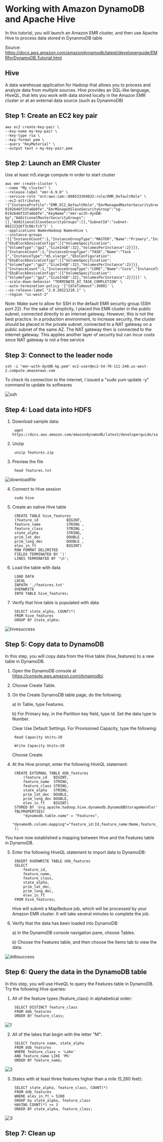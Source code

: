 # Working with Amazon DynamoDB and Apache Hive
In this tutorial, you will launch an Amazon EMR cluster, and then use Apache Hive to process data stored in DynanmoDB table

Source: https://docs.aws.amazon.com/amazondynamodb/latest/developerguide/EMRforDynamoDB.Tutorial.html

## Hive
A data warehouse application for Hadoop that allows you to process and analyze data from multiple sources. Hive provides an SQL-like language, HiveQL, that lets you work with data stored locally in the Amazon EMR cluster or at an external data source (such as DynanmoDB)

## Step 1: Create an EC2 key pair

    aws ec2 create-key-pair \
    --key-name my-key-pair \
    --key-type rsa \
    --key-format pem \
    --query "KeyMaterial" \
    --output text > my-key-pair.pem

## Step 2: Launch an EMR Cluster

Use at least m5.xlarge compute in order to start cluster

    aws emr create-cluster \
    --name "My cluster" \
    --release-label "emr-6.9.0" \
    --service-role "arn:aws:iam::890533369032:role/EMR_DefaultRole" \
    --ec2-attributes '{"InstanceProfile":"EMR_EC2_DefaultRole","EmrManagedMasterSecurityGroup":"sg-0192646f33fa6b0fe","EmrManagedSlaveSecurityGroup":"sg-0192646f33fa6b0fe","KeyName":"emr-with-dynDB-kp","AdditionalMasterSecurityGroups":[],"AdditionalSlaveSecurityGroups":[],"SubnetId":"subnet-08222326f3c06cfc5"}' \
    --applications Name=Hadoop Name=Hive \
    --instance-groups '[{"InstanceCount":1,"InstanceGroupType":"MASTER","Name":"Primary","InstanceType":"m5.xlarge","EbsConfiguration":{"EbsBlockDeviceConfigs":[{"VolumeSpecification":{"VolumeType":"gp2","SizeInGB":32},"VolumesPerInstance":2}]}},{"InstanceCount":1,"InstanceGroupType":"TASK","Name":"Task - 1","InstanceType":"m5.xlarge","EbsConfiguration":{"EbsBlockDeviceConfigs":[{"VolumeSpecification":{"VolumeType":"gp2","SizeInGB":32},"VolumesPerInstance":2}]}},{"InstanceCount":1,"InstanceGroupType":"CORE","Name":"Core","InstanceType":"m5.xlarge","EbsConfiguration":{"EbsBlockDeviceConfigs":[{"VolumeSpecification":{"VolumeType":"gp2","SizeInGB":32},"VolumesPerInstance":2}]}}]' \
    --scale-down-behavior "TERMINATE_AT_TASK_COMPLETION" \
    --auto-termination-policy '{"IdleTimeout":3600}' \
    --os-release-label "2.0.20221210.1" \
    --region "us-west-2"

Note: Make sure to allow for SSH in the default EMR security group (SSH port 22). For the sake of simplicity, I placed this EMR cluster in the public subnet, connected directly to an internet gateway. However, this is not the best practice. In a production environment, to increase security, the cluster should be placed in the private subnet, connected to a NAT gateway on a public subnet of the same AZ. The NAT gateway then is connected to the internet gateway. This applies another layer of security but can incur costs since NAT gateway is not a free service

## Step 3: Connect to the leader node

    ssh -i "emr-with-dynDB-kp.pem" ec2-user@ec2-54-70-111-248.us-west-2.compute.amazonaws.com

To check its connection to the internet, I issued a "sudo yum update -y" command to update its softwares

![ssh](./pics/ssh.png)

## Step 4: Load data into HDFS

1. Download sample data:

        wget https://docs.aws.amazon.com/amazondynamodb/latest/developerguide/samples/features.zip

2. Unzip

        unzip features.zip

3. Preview the file

        head features.txt

![downloadfile](./pics/downloadfile.png)

4. Connect to Hive session

        sudo hive

5. Create an native Hive table

        CREATE TABLE hive_features
        (feature_id             BIGINT,
        feature_name            STRING ,
        feature_class           STRING ,
        state_alpha             STRING,
        prim_lat_dec            DOUBLE ,
        prim_long_dec           DOUBLE ,
        elev_in_ft              BIGINT)
        ROW FORMAT DELIMITED
        FIELDS TERMINATED BY '|'
        LINES TERMINATED BY '\n';

6. Load the table with data

        LOAD DATA
        LOCAL
        INPATH './features.txt'
        OVERWRITE
        INTO TABLE hive_features;

7. Verify that hive table is populated with data

        SELECT state_alpha, COUNT(*)
        FROM hive_features
        GROUP BY state_alpha;

![hivesuccess](./pics/hivesucess.png)

## Step 5: Copy data to DynamoDB

In this step, you will copy data from the Hive table (hive_features) to a new table in DynamoDB.

1. Open the DynamoDB console at https://console.aws.amazon.com/dynamodb/.

2. Choose Create Table.

3. On the Create DynamoDB table page, do the following:

    a) In Table, type Features.

    b) For Primary key, in the Partition key field, type Id. Set the data type to Number.

    Clear Use Default Settings. For Provisioned Capacity, type the following:

        Read Capacity Units—10

        Write Capacity Units—10

    Choose Create.

4. At the Hive prompt, enter the following HiveQL statement:


        CREATE EXTERNAL TABLE ddb_features
            (feature_id   BIGINT,
            feature_name  STRING,
            feature_class STRING,
            state_alpha   STRING,
            prim_lat_dec  DOUBLE,
            prim_long_dec DOUBLE,
            elev_in_ft    BIGINT)
        STORED BY 'org.apache.hadoop.hive.dynamodb.DynamoDBStorageHandler'
        TBLPROPERTIES(
            "dynamodb.table.name" = "Features",
            "dynamodb.column.mapping"="feature_id:Id,feature_name:Name,feature_class:Class,state_alpha:State,prim_lat_dec:Latitude,prim_long_dec:Longitude,elev_in_ft:Elevation"
        );
You have now established a mapping between Hive and the Features table in DynamoDB.

5. Enter the following HiveQL statement to import data to DynamoDB:

        INSERT OVERWRITE TABLE ddb_features
        SELECT
            feature_id,
            feature_name,
            feature_class,
            state_alpha,
            prim_lat_dec,
            prim_long_dec,
            elev_in_ft
        FROM hive_features;
    Hive will submit a MapReduce job, which will be processed by your Amazon EMR cluster. It will take several minutes to complete the job.

6. Verify that the data has been loaded into DynamoDB:

    a) In the DynamoDB console navigation pane, choose Tables.

    b) Choose the Features table, and then choose the Items tab to view the data.

![ddbsuccess](./pics/ddbsuccess.png)

## Step 6: Query the data in the DynamoDB table

In this step, you will use HiveQL to query the Features table in DynamoDB. Try the following Hive queries:

1. All of the feature types (feature_class) in alphabetical order:

        SELECT DISTINCT feature_class
        FROM ddb_features
        ORDER BY feature_class;

![1](./pics/1.png)

2. All of the lakes that begin with the letter "M":

        SELECT feature_name, state_alpha
        FROM ddb_features
        WHERE feature_class = 'Lake'
        AND feature_name LIKE 'M%'
        ORDER BY feature_name;

![2](./pics/2.png)

3. States with at least three features higher than a mile (5,280 feet):

        SELECT state_alpha, feature_class, COUNT(*)
        FROM ddb_features
        WHERE elev_in_ft > 5280
        GROUP by state_alpha, feature_class
        HAVING COUNT(*) >= 3
        ORDER BY state_alpha, feature_class;

![3](./pics/3.png)

## Step 7: Clean up